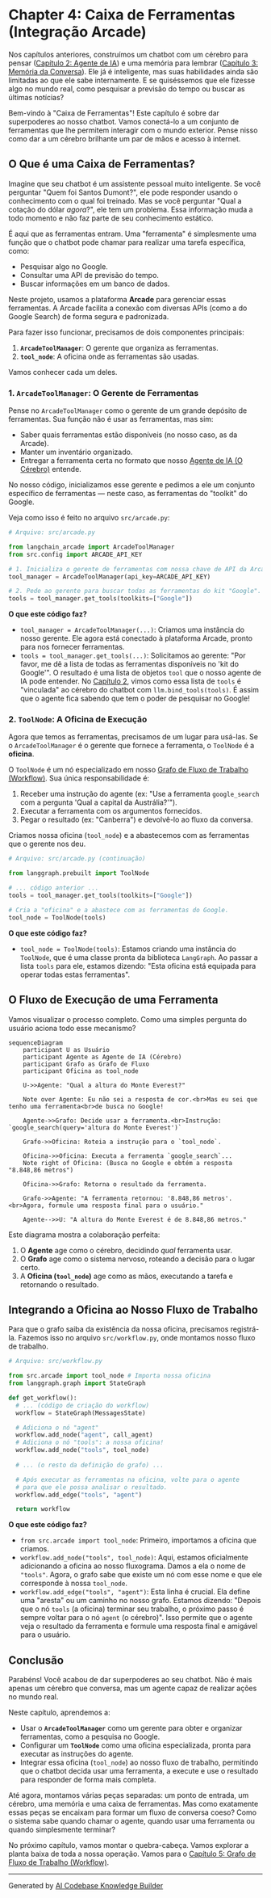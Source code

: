 # Chapter 4: Caixa de Ferramentas (Integração Arcade)


Nos capítulos anteriores, construímos um chatbot com um cérebro para pensar ([Capítulo 2: Agente de IA](02_agente_de_ia__o_cérebro__.md)) e uma memória para lembrar ([Capítulo 3: Memória da Conversa](03_memória_da_conversa___messagesstate__e__memorysaver___.md)). Ele já é inteligente, mas suas habilidades ainda são limitadas ao que ele sabe internamente. E se quiséssemos que ele fizesse algo no mundo real, como pesquisar a previsão do tempo ou buscar as últimas notícias?

Bem-vindo à "Caixa de Ferramentas"! Este capítulo é sobre dar superpoderes ao nosso chatbot. Vamos conectá-lo a um conjunto de ferramentas que lhe permitem interagir com o mundo exterior. Pense nisso como dar a um cérebro brilhante um par de mãos e acesso à internet.

## O Que é uma Caixa de Ferramentas?

Imagine que seu chatbot é um assistente pessoal muito inteligente. Se você perguntar "Quem foi Santos Dumont?", ele pode responder usando o conhecimento com o qual foi treinado. Mas se você perguntar "Qual a cotação do dólar *agora*?", ele tem um problema. Essa informação muda a todo momento e não faz parte de seu conhecimento estático.

É aqui que as ferramentas entram. Uma "ferramenta" é simplesmente uma função que o chatbot pode chamar para realizar uma tarefa específica, como:

*   Pesquisar algo no Google.
*   Consultar uma API de previsão do tempo.
*   Buscar informações em um banco de dados.

Neste projeto, usamos a plataforma **Arcade** para gerenciar essas ferramentas. A Arcade facilita a conexão com diversas APIs (como a do Google Search) de forma segura e padronizada.

Para fazer isso funcionar, precisamos de dois componentes principais:
1.  **`ArcadeToolManager`**: O gerente que organiza as ferramentas.
2.  **`tool_node`**: A oficina onde as ferramentas são usadas.

Vamos conhecer cada um deles.

### 1. `ArcadeToolManager`: O Gerente de Ferramentas

Pense no `ArcadeToolManager` como o gerente de um grande depósito de ferramentas. Sua função não é usar as ferramentas, mas sim:

*   Saber quais ferramentas estão disponíveis (no nosso caso, as da Arcade).
*   Manter um inventário organizado.
*   Entregar a ferramenta certa no formato que nosso [Agente de IA (O Cérebro)](02_agente_de_ia__o_cérebro__.md) entende.

No nosso código, inicializamos esse gerente e pedimos a ele um conjunto específico de ferramentas — neste caso, as ferramentas do "toolkit" do Google.

Veja como isso é feito no arquivo `src/arcade.py`:

```python
# Arquivo: src/arcade.py

from langchain_arcade import ArcadeToolManager
from src.config import ARCADE_API_KEY

# 1. Inicializa o gerente de ferramentas com nossa chave de API da Arcade.
tool_manager = ArcadeToolManager(api_key=ARCADE_API_KEY)

# 2. Pede ao gerente para buscar todas as ferramentas do kit "Google".
tools = tool_manager.get_tools(toolkits=["Google"])
```

**O que este código faz?**

*   `tool_manager = ArcadeToolManager(...)`: Criamos uma instância do nosso gerente. Ele agora está conectado à plataforma Arcade, pronto para nos fornecer ferramentas.
*   `tools = tool_manager.get_tools(...)`: Solicitamos ao gerente: "Por favor, me dê a lista de todas as ferramentas disponíveis no 'kit do Google'". O resultado é uma lista de objetos `tool` que o nosso agente de IA pode entender. No [Capítulo 2](02_agente_de_ia__o_cérebro__.md), vimos como essa lista de `tools` é "vinculada" ao cérebro do chatbot com `llm.bind_tools(tools)`. É assim que o agente fica sabendo que tem o poder de pesquisar no Google!

### 2. `ToolNode`: A Oficina de Execução

Agora que temos as ferramentas, precisamos de um lugar para usá-las. Se o `ArcadeToolManager` é o gerente que fornece a ferramenta, o `ToolNode` é a **oficina**.

O `ToolNode` é um nó especializado em nosso [Grafo de Fluxo de Trabalho (Workflow)](05_grafo_de_fluxo_de_trabalho__workflow__.md). Sua única responsabilidade é:

1.  Receber uma instrução do agente (ex: "Use a ferramenta `google_search` com a pergunta 'Qual a capital da Austrália?'").
2.  Executar a ferramenta com os argumentos fornecidos.
3.  Pegar o resultado (ex: "Canberra") e devolvê-lo ao fluxo da conversa.

Criamos nossa oficina (`tool_node`) e a abastecemos com as ferramentas que o gerente nos deu.

```python
# Arquivo: src/arcade.py (continuação)

from langgraph.prebuilt import ToolNode

# ... código anterior ...
tools = tool_manager.get_tools(toolkits=["Google"])

# Cria a "oficina" e a abastece com as ferramentas do Google.
tool_node = ToolNode(tools)
```

**O que este código faz?**

*   `tool_node = ToolNode(tools)`: Estamos criando uma instância do `ToolNode`, que é uma classe pronta da biblioteca `LangGraph`. Ao passar a lista `tools` para ele, estamos dizendo: "Esta oficina está equipada para operar todas estas ferramentas".

## O Fluxo de Execução de uma Ferramenta

Vamos visualizar o processo completo. Como uma simples pergunta do usuário aciona todo esse mecanismo?

```mermaid
sequenceDiagram
    participant U as Usuário
    participant Agente as Agente de IA (Cérebro)
    participant Grafo as Grafo de Fluxo
    participant Oficina as tool_node

    U->>Agente: "Qual a altura do Monte Everest?"
    
    Note over Agente: Eu não sei a resposta de cor.<br>Mas eu sei que tenho uma ferramenta<br>de busca no Google!
    
    Agente->>Grafo: Decide usar a ferramenta.<br>Instrução: `google_search(query='altura do Monte Everest')`
    
    Grafo->>Oficina: Roteia a instrução para o `tool_node`.
    
    Oficina->>Oficina: Executa a ferramenta `google_search`...
    Note right of Oficina: (Busca no Google e obtém a resposta "8.848,86 metros")
    
    Oficina->>Grafo: Retorna o resultado da ferramenta.
    
    Grafo->>Agente: "A ferramenta retornou: '8.848,86 metros'.<br>Agora, formule uma resposta final para o usuário."

    Agente-->>U: "A altura do Monte Everest é de 8.848,86 metros."
```

Este diagrama mostra a colaboração perfeita:

1.  O **Agente** age como o cérebro, decidindo *qual* ferramenta usar.
2.  O **Grafo** age como o sistema nervoso, roteando a decisão para o lugar certo.
3.  A **Oficina (`tool_node`)** age como as mãos, executando a tarefa e retornando o resultado.

## Integrando a Oficina ao Nosso Fluxo de Trabalho

Para que o grafo saiba da existência da nossa oficina, precisamos registrá-la. Fazemos isso no arquivo `src/workflow.py`, onde montamos nosso fluxo de trabalho.

```python
# Arquivo: src/workflow.py

from src.arcade import tool_node # Importa nossa oficina
from langgraph.graph import StateGraph

def get_workflow():
  # ... (código de criação do workflow)
  workflow = StateGraph(MessagesState)

  # Adiciona o nó "agent"
  workflow.add_node("agent", call_agent)
  # Adiciona o nó "tools": a nossa oficina!
  workflow.add_node("tools", tool_node)
  
  # ... (o resto da definição do grafo) ...

  # Após executar as ferramentas na oficina, volte para o agente
  # para que ele possa analisar o resultado.
  workflow.add_edge("tools", "agent")

  return workflow
```

**O que este código faz?**

*   `from src.arcade import tool_node`: Primeiro, importamos a oficina que criamos.
*   `workflow.add_node("tools", tool_node)`: Aqui, estamos oficialmente adicionando a oficina ao nosso fluxograma. Damos a ela o nome de `"tools"`. Agora, o grafo sabe que existe um nó com esse nome e que ele corresponde à nossa `tool_node`.
*   `workflow.add_edge("tools", "agent")`: Esta linha é crucial. Ela define uma "aresta" ou um caminho no nosso grafo. Estamos dizendo: "Depois que o nó `tools` (a oficina) terminar seu trabalho, o próximo passo é sempre voltar para o nó `agent` (o cérebro)". Isso permite que o agente veja o resultado da ferramenta e formule uma resposta final e amigável para o usuário.

## Conclusão

Parabéns! Você acabou de dar superpoderes ao seu chatbot. Não é mais apenas um cérebro que conversa, mas um agente capaz de realizar ações no mundo real.

Neste capítulo, aprendemos a:

*   Usar o **`ArcadeToolManager`** como um gerente para obter e organizar ferramentas, como a pesquisa no Google.
*   Configurar um **`ToolNode`** como uma oficina especializada, pronta para executar as instruções do agente.
*   Integrar essa oficina (`tool_node`) ao nosso fluxo de trabalho, permitindo que o chatbot decida usar uma ferramenta, a execute e use o resultado para responder de forma mais completa.

Até agora, montamos várias peças separadas: um ponto de entrada, um cérebro, uma memória e uma caixa de ferramentas. Mas como exatamente essas peças se encaixam para formar um fluxo de conversa coeso? Como o sistema sabe quando chamar o agente, quando usar uma ferramenta ou quando simplesmente terminar?

No próximo capítulo, vamos montar o quebra-cabeça. Vamos explorar a planta baixa de toda a nossa operação. Vamos para o [Capítulo 5: Grafo de Fluxo de Trabalho (Workflow)](05_grafo_de_fluxo_de_trabalho__workflow__.md).

---

Generated by [AI Codebase Knowledge Builder](https://github.com/The-Pocket/Tutorial-Codebase-Knowledge)